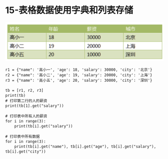 # 15-表格数据使用字典和列表存储


![](_v_images/20201028203527868_1335821414.png)


```
r1 = {"name": '高小一', 'age': 18, 'salary': 30000, 'city': '北京'}
r2 = {"name": '高小二', 'age': 19, 'salary': 20000, 'city': '上海'}
r3 = {"name": '高小五', 'age': 20, 'salary': 30000, 'city': '深圳'}

tb = [r1, r2, r3]
print(tb)
# 打印第二行的人的薪资
print(tb[1].get("salary"))

# 打印表中所有人的薪资
for i in range(3):
    print(tb[i].get("salary"))

# 打印表中所有数据
for i in range(3):
    print(tb[i].get("name"), tb[i].get("age"), tb[i].get("salary"), tb[i].get("city"))

```
